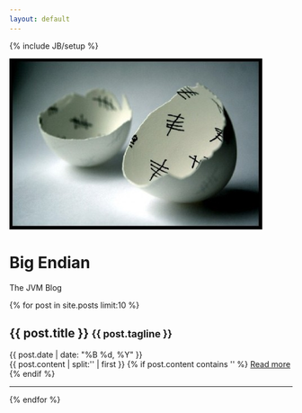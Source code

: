 ```yaml
---
layout: default
---
```

{% include JB/setup %}

<div class="hero-unit">
  <div class="row">
    <div class="span2">
      <img src="assets/images/cracking-eggs-laying-numbers-wallpaper.jpg" class="img-rounded">
    </div>
    <div class="span8">
      <h1>Big Endian</h1>
      <p>The JVM Blog</p>
    </div>
	</div>
</div>

{% for post in site.posts limit:10 %}
  <div class="bs-docs-example">
    <div><h2>{{ post.title }} <small>{{ post.tagline }}</small></h2></div>
    <div class="post-full"> 
      <div class="date"><span>{{ post.date | date: "%B %d, %Y" }}</span></div>
      <div class="content">
        {{ post.content | split:'<!--break-->' | first }}
        {% if post.content contains '<!--break-->' %}
          <a href="{{ post.url }}">Read more</a>
        {% endif %}
      </div>
    </div>
  </div>
  <hr class="bs-docs-separator"></hr>
{% endfor %}


